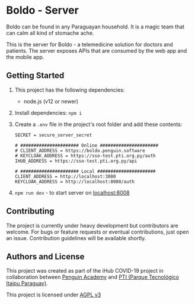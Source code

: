 # Boldo - Server

Boldo can be found in any Paraguayan household. It is a magic team that can calm all kind of stomache ache.

This is the server for Boldo - a telemedicine solution for doctors and patients.
The server exposes APIs that are consumed by the web app and the mobile app.

## Getting Started

1. This project has the following dependencies:

   - node.js (v12 or newer)

2. Install dependencies: `npm i`

3. Create a `.env` file in the project's root folder and add these contents:

   ```
   SECRET = secure_server_secret

   # ###################### Online ######################
   # CLIENT_ADDRESS = https://boldo.penguin.software
   # KEYCLOAK_ADDRESS = https://sso-test.pti.org.py/auth
   IHUB_ADDRESS = https://sso-test.pti.org.py/api

   # ###################### Local ######################
   CLIENT_ADDRESS = http://localhost:3000
   KEYCLOAK_ADDRESS = http://localhost:8080/auth
   ```

4. `npm run dev` - to start server on [localhost:8008](http://localhost:8008)

## Contributing

The project is currently under heavy development but contributors are welcome. For bugs or feature requests or eventual contributions, just open an issue. Contribution guidelines will be available shortly.

## Authors and License

This project was created as part of the iHub COVID-19 project in collaboration between [Penguin Academy](https://penguin.academy) and [PTI (Parque Tecnológico Itaipu Paraguay)](http://pti.org.py).

This project is licensed under
[AGPL v3](LICENSE)
